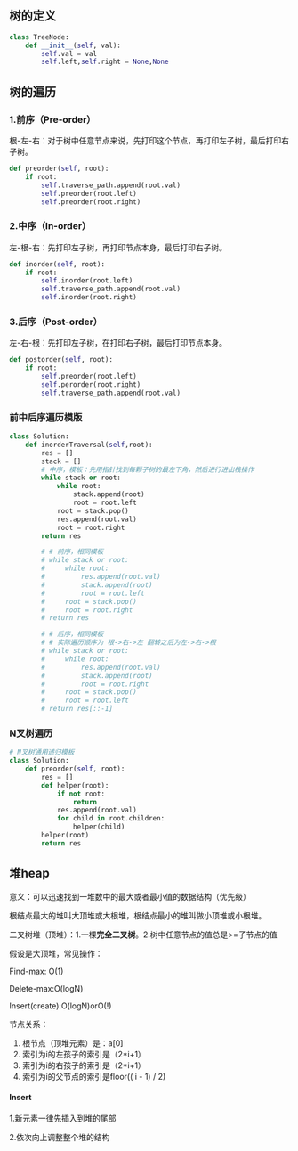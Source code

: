 ## 树的定义

```python
class TreeNode:
    def __init__(self, val):
        self.val = val
        self.left,self.right = None,None
```

## 树的遍历

### 1.前序（Pre-order）

根-左-右：对于树中任意节点来说，先打印这个节点，再打印左子树，最后打印右子树。

```python
def preorder(self, root):
    if root:
        self.traverse_path.append(root.val)
        self.preorder(root.left)
        self.preorder(root.right)

```

### 2.中序（In-order）

左-根-右：先打印左子树，再打印节点本身，最后打印右子树。



```python
def inorder(self, root):
    if root:
        self.inorder(root.left)
        self.traverse_path.append(root.val)
        self.inorder(root.right)

```

### 3.后序（Post-order）

左-右-根：先打印左子树，在打印右子树，最后打印节点本身。

```python
def postorder(self, root):
    if root:
        self.preorder(root.left)
        self.perorder(root.right)
        self.traverse_path.append(root.val)

```

### 前中后序遍历模版

```python
class Solution:
    def inorderTraversal(self,root):
        res = []
        stack = []
        # 中序，模板：先用指针找到每颗子树的最左下角，然后进行进出栈操作
        while stack or root:
            while root:
                stack.append(root)
                root = root.left
            root = stack.pop()
            res.append(root.val)
            root = root.right
        return res

        # # 前序，相同模板
        # while stack or root:
        #     while root:
        #         res.append(root.val)
        #         stack.append(root)
        #         root = root.left
        #     root = stack.pop()
        #     root = root.right
        # return res

        # # 后序，相同模板
        # # 实际遍历顺序为 根->右->左 翻转之后为左->右->根
        # while stack or root:
        #     while root:
        #         res.append(root.val)
        #         stack.append(root)
        #         root = root.right
        #     root = stack.pop()
        #     root = root.left
        # return res[::-1]
```

### N叉树遍历

```python
# N叉树通用递归模板
class Solution:
    def preorder(self, root):
        res = []
        def helper(root):
            if not root:
                return
            res.append(root.val)
            for child in root.children:
                helper(child)
        helper(root)
        return res
```

## 堆heap

意义：可以迅速找到一堆数中的最大或者最小值的数据结构（优先级）

根结点最大的堆叫大顶堆或大根堆，根结点最小的堆叫做小顶堆或小根堆。

二叉树堆（顶堆）：1.一棵**完全二叉树**。2.树中任意节点的值总是>=子节点的值

假设是大顶堆，常见操作：

Find-max: O(1)

Delete-max:O(logN)

Insert(create):O(logN)orO(!)

节点关系：

1. 根节点（顶堆元素）是：a[0]
2. 索引为i的左孩子的索引是（2*i+1）
3. 索引为i的右孩子的索引是（2*i+1）
4. 索引为i的父节点的索引是floor(( i - 1) / 2)



#### Insert

1.新元素一律先插入到堆的尾部

2.依次向上调整整个堆的结构

